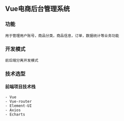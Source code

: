 ## Vue电商后台管理系统

### 功能
```
用于管理用户账号，商品分类，商品信息，订单，数据统计等业务功能
```

### 开发模式
```
前后端分离开发模式
```
### 技术选型
#### 前端项目技术栈
```
- Vue
- Vue-router
- Element-UI
- Axios
- Echarts
```